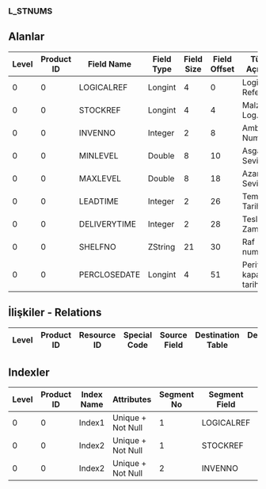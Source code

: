 ### L_STNUMS

## Alanlar

**Level**|**Product ID**|**Field Name**|**Field Type**|**Field Size**|**Field Offset**|**Türkçe Açıklama**|**Expression**
-----|-----|-----|-----|-----|-----|-----|-----
0|0|LOGICALREF|Longint|4|0|Logical Reference|Logical Reference
0|0|STOCKREF|Longint|4|4|Malzemeler Log. Ref.|ITEMS LOGICALREF
0|0|INVENNO|Integer|2|8|Ambar Numarası|Warehouse Number
0|0|MINLEVEL|Double|8|10|Asgari Seviye|Minimum Level
0|0|MAXLEVEL|Double|8|18|Azami Seviye|Maximum Level
0|0|LEADTIME|Integer|2|26|Temin Tarihi|Lead Time
0|0|DELIVERYTIME|Integer|2|28|Teslimat Zamanı|Delivery Time
0|0|SHELFNO|ZString|21|30|Raf numarası|Shelf Number
0|0|PERCLOSEDATE|Longint|4|51|Periyot kapanış tarihi|Period Closing Date

## İlişkiler - Relations
**Level**|**Product ID**|**Resource ID**|**Special Code**|**Source Field**|**Destination Table**|**Destination Field**|**Relation Type**|**Extra Condition**
-----|-----|-----|-----|-----|-----|-----|-----|-----

## Indexler
**Level**|**Product ID**|**Index Name**|**Attributes**|**Segment No**|**Segment Field**|**Sense**
-----|-----|-----|-----|-----|-----|-----
0|0|Index1|Unique + Not Null|1|LOGICALREF|Ascending
0|0|Index2|Unique + Not Null|1|STOCKREF|Ascending
0|0|Index2|Unique + Not Null|2|INVENNO|Ascending

